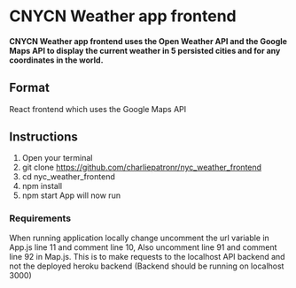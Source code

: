 # **CNYCN Weather app frontend**

#### **CNYCN Weather app frontend** uses the Open Weather API and the Google Maps API to display the current weather in 5 persisted cities and for any coordinates in the world.

## **Format**

React frontend which uses the Google Maps API

## **Instructions**

1. Open your terminal
2. git clone https://github.com/charliepatronr/nyc_weather_frontend
3. cd nyc_weather_frontend
4. npm install
5. npm start
   App will now run

### Requirements

When running application locally change uncomment the url variable in App.js line 11 and comment line 10,
Also uncomment line 91 and comment line 92 in Map.js.
This is to make requests to the localhost API backend and not the deployed heroku backend
(Backend should be running on localhost 3000)
